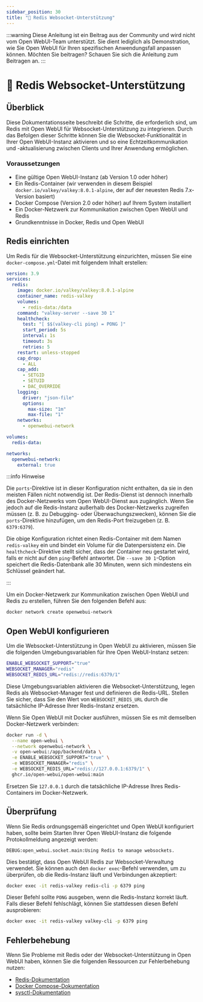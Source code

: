 ```yaml
---
sidebar_position: 30
title: "🔗 Redis Websocket-Unterstützung"
---
```


:::warning
Diese Anleitung ist ein Beitrag aus der Community und wird nicht vom Open WebUI-Team unterstützt. Sie dient lediglich als Demonstration, wie Sie Open WebUI für Ihren spezifischen Anwendungsfall anpassen können. Möchten Sie beitragen? Schauen Sie sich die Anleitung zum Beitragen an.
:::

# 🔗 Redis Websocket-Unterstützung

## Überblick

Diese Dokumentationsseite beschreibt die Schritte, die erforderlich sind, um Redis mit Open WebUI für Websocket-Unterstützung zu integrieren. Durch das Befolgen dieser Schritte können Sie die Websocket-Funktionalität in Ihrer Open WebUI-Instanz aktivieren und so eine Echtzeitkommunikation und -aktualisierung zwischen Clients und Ihrer Anwendung ermöglichen.

### Voraussetzungen

* Eine gültige Open WebUI-Instanz (ab Version 1.0 oder höher)
* Ein Redis-Container (wir verwenden in diesem Beispiel `docker.io/valkey/valkey:8.0.1-alpine`, der auf der neuesten Redis 7.x-Version basiert)
* Docker Compose (Version 2.0 oder höher) auf Ihrem System installiert
* Ein Docker-Netzwerk zur Kommunikation zwischen Open WebUI und Redis
* Grundkenntnisse in Docker, Redis und Open WebUI

## Redis einrichten

Um Redis für die Websocket-Unterstützung einzurichten, müssen Sie eine `docker-compose.yml`-Datei mit folgendem Inhalt erstellen:

```yml
version: 3.9
services:
  redis:
    image: docker.io/valkey/valkey:8.0.1-alpine
    container_name: redis-valkey
    volumes:
      - redis-data:/data
    command: "valkey-server --save 30 1"
    healthcheck:
      test: "[ $$(valkey-cli ping) = PONG ]"
      start_period: 5s
      interval: 1s
      timeout: 3s
      retries: 5
    restart: unless-stopped
    cap_drop:
      - ALL
    cap_add:
      - SETGID
      - SETUID
      - DAC_OVERRIDE
    logging:
      driver: "json-file"
      options:
        max-size: "1m"
        max-file: "1"
    networks:
      - openwebui-network

volumes:
  redis-data:

networks:
  openwebui-network:
    external: true
```

:::info Hinweise

Die `ports`-Direktive ist in dieser Konfiguration nicht enthalten, da sie in den meisten Fällen nicht notwendig ist. Der Redis-Dienst ist dennoch innerhalb des Docker-Netzwerks vom Open WebUI-Dienst aus zugänglich. Wenn Sie jedoch auf die Redis-Instanz außerhalb des Docker-Netzwerks zugreifen müssen (z. B. zu Debugging- oder Überwachungszwecken), können Sie die `ports`-Direktive hinzufügen, um den Redis-Port freizugeben (z. B. `6379:6379`).

Die obige Konfiguration richtet einen Redis-Container mit dem Namen `redis-valkey` ein und bindet ein Volume für die Datenpersistenz ein. Die `healthcheck`-Direktive stellt sicher, dass der Container neu gestartet wird, falls er nicht auf den `ping`-Befehl antwortet. Die `--save 30 1`-Option speichert die Redis-Datenbank alle 30 Minuten, wenn sich mindestens ein Schlüssel geändert hat.

:::

Um ein Docker-Netzwerk zur Kommunikation zwischen Open WebUI und Redis zu erstellen, führen Sie den folgenden Befehl aus:

```bash
docker network create openwebui-network
```

## Open WebUI konfigurieren

Um die Websocket-Unterstützung in Open WebUI zu aktivieren, müssen Sie die folgenden Umgebungsvariablen für Ihre Open WebUI-Instanz setzen:

```bash
ENABLE_WEBSOCKET_SUPPORT="true"
WEBSOCKET_MANAGER="redis"
WEBSOCKET_REDIS_URL="redis://redis:6379/1"
```

Diese Umgebungsvariablen aktivieren die Websocket-Unterstützung, legen Redis als Websocket-Manager fest und definieren die Redis-URL. Stellen Sie sicher, dass Sie den Wert von `WEBSOCKET_REDIS_URL` durch die tatsächliche IP-Adresse Ihrer Redis-Instanz ersetzen.

Wenn Sie Open WebUI mit Docker ausführen, müssen Sie es mit demselben Docker-Netzwerk verbinden:

```bash
docker run -d \
  --name open-webui \
  --network openwebui-network \
  -v open-webui:/app/backend/data \
  -e ENABLE_WEBSOCKET_SUPPORT="true" \
  -e WEBSOCKET_MANAGER="redis" \
  -e WEBSOCKET_REDIS_URL="redis://127.0.0.1:6379/1" \
  ghcr.io/open-webui/open-webui:main
```

Ersetzen Sie `127.0.0.1` durch die tatsächliche IP-Adresse Ihres Redis-Containers im Docker-Netzwerk.

## Überprüfung

Wenn Sie Redis ordnungsgemäß eingerichtet und Open WebUI konfiguriert haben, sollte beim Starten Ihrer Open WebUI-Instanz die folgende Protokollmeldung angezeigt werden:

`DEBUG:open_webui.socket.main:Using Redis to manage websockets.`

Dies bestätigt, dass Open WebUI Redis zur Websocket-Verwaltung verwendet. Sie können auch den `docker exec`-Befehl verwenden, um zu überprüfen, ob die Redis-Instanz läuft und Verbindungen akzeptiert:

```bash
docker exec -it redis-valkey redis-cli -p 6379 ping
```

Dieser Befehl sollte `PONG` ausgeben, wenn die Redis-Instanz korrekt läuft. Falls dieser Befehl fehlschlägt, können Sie stattdessen diesen Befehl ausprobieren:

```bash
docker exec -it redis-valkey valkey-cli -p 6379 ping
```

## Fehlerbehebung

Wenn Sie Probleme mit Redis oder der Websocket-Unterstützung in Open WebUI haben, können Sie die folgenden Ressourcen zur Fehlerbehebung nutzen:

* [Redis-Dokumentation](https://redis.io/docs)
* [Docker Compose-Dokumentation](https://docs.docker.com/compose/overview/)
* [sysctl-Dokumentation](https://man7.org/linux/man-pages/man8/sysctl.8.html)
